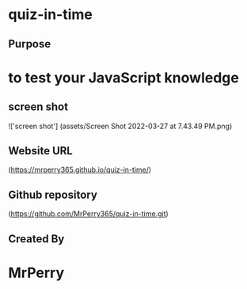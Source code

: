 # quiz-in-time

## Purpose
# to test your JavaScript knowledge

## screen shot
!['screen shot'] (assets/Screen Shot 2022-03-27 at 7.43.49 PM.png)

## Website URL
(https://mrperry365.github.io/quiz-in-time/)
## Github repository
(https://github.com/MrPerry365/quiz-in-time.git)
## Created By
# MrPerry